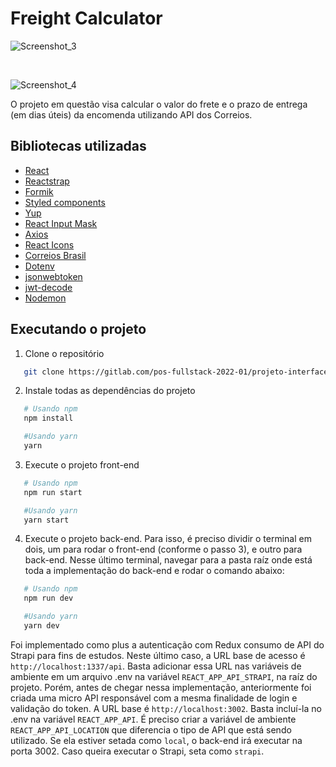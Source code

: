 # Freight Calculator

![Screenshot_3](/uploads/6e5c20e2454018db176b8efad7b9f3ba/Screenshot_3.png)

</br>

![Screenshot_4](/uploads/16502f0f56998f3270c9c17722e1e175/Screenshot_4.png)


O projeto em questão visa calcular o valor do frete e o prazo de entrega (em dias úteis) da encomenda utilizando API dos Correios.


## Bibliotecas utilizadas

* <a href="https://create-react-app.dev/">React</a>
* <a href="https://reactstrap.github.io/?path=/story/home-installation--page">Reactstrap</a>
* <a href="https://formik.org/docs/overview">Formik</a>
* <a href="https://styled-components.com/">Styled components</a>
* <a href="https://www.npmjs.com/package/yup?activeTab=readme">Yup</a>
* <a href="https://www.npmjs.com/package/react-input-mask">React Input Mask</a>
* <a href="https://www.npmjs.com/package/axios">Axios</a>
* <a href="https://react-icons.github.io/react-icons/">React Icons</a>
* <a href="https://www.npmjs.com/package/correios-brasil">Correios Brasil</a>
* <a href="https://www.npmjs.com/package/dotenv">Dotenv</a>
* <a href="https://www.npmjs.com/package/jsonwebtoken">jsonwebtoken</a>
* <a href="https://www.npmjs.com/package/jwt-decode">jwt-decode</a>
* <a href="https://www.npmjs.com/package/nodemon">Nodemon</a>

## Executando o projeto

1. Clone o repositório
```sh
   git clone https://gitlab.com/pos-fullstack-2022-01/projeto-interfaces-victor-mello.git
```

2. Instale todas as dependências do projeto
```sh
   # Usando npm
   npm install

   #Usando yarn
   yarn
```

3. Execute o projeto front-end
```sh
   # Usando npm
   npm run start

   #Usando yarn
   yarn start
```

4. Execute o projeto back-end. Para isso, é preciso dividir o terminal em dois, um para rodar o front-end (conforme o passo 3), e outro para back-end. Nesse último terminal, navegar para a pasta raíz onde está toda a implementação do back-end e rodar o comando abaixo:
```sh
   # Usando npm
   npm run dev

   #Usando yarn
   yarn dev
```

Foi implementado como plus a autenticação com Redux consumo de API do Strapi para fins de estudos. Neste último caso, a URL base de acesso é 
```http://localhost:1337/api```. Basta adicionar essa URL nas variáveis de ambiente em um arquivo .env na variável ```REACT_APP_API_STRAPI```, na raíz do projeto. Porém, antes de chegar nessa implementação, anteriormente foi criada uma micro API responsável com a mesma finalidade de login e validação do token. A URL base é ```http://localhost:3002```. Basta incluí-la no .env na variável ```REACT_APP_API```. É preciso criar a variável de ambiente ```REACT_APP_API_LOCATION``` que diferencia o tipo de API que está sendo utilizado. Se ela estiver setada como ```local```, o back-end irá executar na porta 3002. Caso queira executar o Strapi, seta como ```strapi```.
